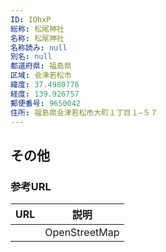 ```yaml
---
ID: IOhxP
総称: 松尾神社
名称: 松尾神社
名称読み: null
別名: null
都道府県: 福島県
区域: 会津若松市
緯度: 37.4980778
経度: 139.926757
郵便番号: 9650042
住所: 福島県会津若松市大町１丁目１−５７
---
```


## その他

### 参考URL

| URL | 説明          |
| --- | ------------- |
|     | OpenStreetMap |
